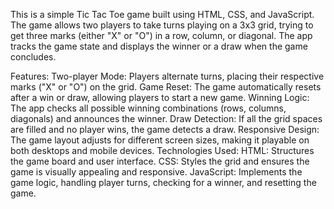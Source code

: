 This is a simple Tic Tac Toe game built using HTML, CSS, and JavaScript. The game allows two players to take turns playing on a 3x3 grid, trying to get three marks (either "X" or "O") in a row, column, or diagonal. The app tracks the game state and displays the winner or a draw when the game concludes.

Features:
Two-player Mode: Players alternate turns, placing their respective marks ("X" or "O") on the grid.
Game Reset: The game automatically resets after a win or draw, allowing players to start a new game.
Winning Logic: The app checks all possible winning combinations (rows, columns, diagonals) and announces the winner.
Draw Detection: If all the grid spaces are filled and no player wins, the game detects a draw.
Responsive Design: The game layout adjusts for different screen sizes, making it playable on both desktops and mobile devices.
Technologies Used:
HTML: Structures the game board and user interface.
CSS: Styles the grid and ensures the game is visually appealing and responsive.
JavaScript: Implements the game logic, handling player turns, checking for a winner, and resetting the game.
